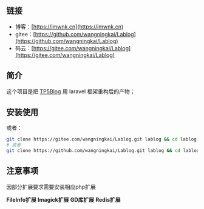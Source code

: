 
## 链接
- 博客：[https://imwnk.cn](https://imwnk.cn)
- gitee：[https://github.com/wangningkai/Lablog](https://github.com/wangningkai/Lablog)
- 码云：[https://gitee.com/wangningkai/Lablog](https://gitee.com/wangningkai/Lablog)

## 简介
这个项目是把 [TP5Blog](https://gitee.com/wangningkai/TP5blog) 用 laravel 框架重构后的产物；

## 安装使用
或者：
```bash
git clone https://gitee.com/wangningkai/Lablog.git lablog && cd lablog && cp .env.example .env && composer install -vvv && php artisan key:generate && php artisan lablog:install && php artisan lablog:migrate
# 或者
git clone https://github.com/wangningkai/Lablog.git lablog && cd lablog && cp .env.example .env && composer install -vvv && php artisan key:generate && php artisan lablog:install && php artisan lablog:migrate
```

## 注意事项

因部分扩展要求需要安装相应php扩展

**FileInfo扩展**
**Imagick扩展**
**GD库扩展** 
**Redis扩展** 

